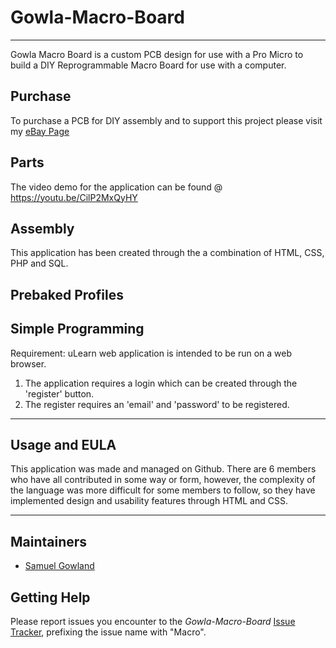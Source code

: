# Gowla-Macro-Board
---

Gowla Macro Board is a custom PCB design for use with a Pro Micro to build a DIY Reprogrammable Macro Board for use with a computer.

## Purchase

To purchase a PCB for DIY assembly and to support this project please visit my [eBay Page](https://www.ebay.co.uk/itm/164268389351)


## Parts

The video demo for the application can be found @ https://youtu.be/CilP2MxQyHY


## Assembly

This application has been created through the a combination of HTML, CSS, PHP and SQL.

## Prebaked Profiles


## Simple Programming

Requirement: uLearn web application is intended to be run on a web browser.

1. The application requires a login which can be created through the 'register' button.
2. The register requires an 'email' and 'password' to be registered.

---

## Usage and EULA 

This application was made and managed on Github. There are 6 members who have all contributed in some way or form,
however, the complexity of the language was more difficult for some members to follow, so they have implemented design
and usability features through HTML and CSS.

---

## Maintainers

* [Samuel Gowland](https://github.com/SamGowland)

## Getting Help

Please report issues you encounter to the
*Gowla-Macro-Board*
[Issue Tracker](https://github.com/SamGowland/Gowla-Macro-Board/issues), prefixing the
issue name with "Macro".
